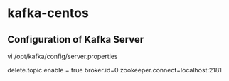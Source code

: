 # kafka-centos


## Configuration of Kafka Server 

vi /opt/kafka/config/server.properties

delete.topic.enable = true
broker.id=0
zookeeper.connect=localhost:2181
